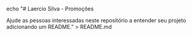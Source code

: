 echo "# Laercio Silva - Promoções

Ajude as pessoas interessadas neste repositório a entender seu projeto adicionando um README." > README.md
